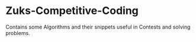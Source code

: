 # Zuks-Competitive-Coding

Contains some Algorithms and their snippets useful in Contests and solving problems.
